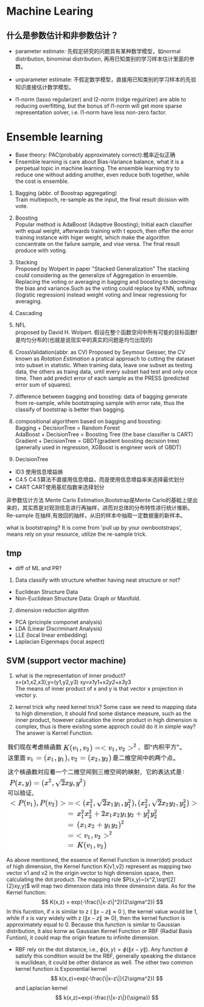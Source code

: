 # Machine Learing
## 什么是参数估计和非参数估计？
* parameter estimate: 先假定研究的问题具有某种数学模型，如normal distribution, binominal distribution, 再用已知类别的学习样本估计里面的参数。
* unparameter estimate: 不假定数学模型，直接用已知类别的学习样本的先验知识直接估计数学模型。

* l1-norm (lasso regularizer) and l2-norm (ridge regulrizer) are able to reducing overfitting, but the bonus of l1-norm will get more sparse representation solver, i.e. l1-norm have less non-zero factor.


# Ensemble learning
* Base theory: PAC(probably approximately correct):概率近似正确  
* Ensemble learning is care about Bias-Variance balance, what it is a perpetual topic in machine learning. The ensemble learning try to reduce one without adding another, even reduce both together, while the cost is ensemble.

1. Bagging (abbr. of Boostrap aggregating)  
Train multiepoch, re-sample as the input, the final result dicision with vote.

2. Boosting  
Popular method is AdaBoost (Adaptive Boosting); Initial each classifier with equal weight, afterwards training with t epoch, then offer the error training instance with higer weight, which make the algorithm concentrate on the failure sample, and vise versa. The final result produce with voting.

3. Stacking  
Proposed by Wolpert in paper "Stacked Generalization"
The stacking could considering as the generalize of Aggregation in ensemble. Replacing the voting or averaging in bagging and boosting to decresing the bias and variance.Such as the voting could replace by KNN, softmax (logistic regression) instead weight voting and linear regressiong for averaging.


3. Cascading  


3. NFL  
proposed by David H. Wolpert.
假设在整个函数空间中所有可能的目标函数f是均匀分布的(也就是说现实中的真实的问题是均匀出现的)


4. CrossValidation(abbr. as CV)
Proposed by Seymour Geisser, the CV known as *Rotation Estimation* a pratical approach to cutting the dataset into subset in statistic.
When training data, leave one subset as testing data, the others as traing data, until every subset had test and only once time.  Then add predict error of each sample as the PRESS (predicted error sum of squares).

3. difference between bagging and boosting:
data of bagging generate from re-sample, while bootstraping sample with error rate, thus the classify of bootstrap is better than bagging.

4. compositional algorithem based on bagging and boosting:  
Bagging  + DecisionTree = Random Forest  
AdaBoost + DecisionTree = Boosting Tree (the base classifier is CART) 
Gradient + DecisionTree = GBDT(gradient boosting decision tree) (generally used in regression, XGBoost is engineer work of GBDT)

5. DecisionTree  
* ID3  使用信息增益熵
* C4.5 C4.5算法不直接用信息增益，而是使用信息增益率来选择最优划分
* CART CART使用基尼指数来选择划分

非参数估计方法 Mente Carlo Estimation,Bootstrap是Mente Carlo的基础上提出来的，其实质是对观测信息进行再抽样，进而对总体的分布特性进行统计推断。
Re-sample 在抽样,有放回的抽样，从旧的样本中抽取一定数据量的新样本。

what is bootstraping? It is come from 'pull up by your ownbootstraps', means rely on your resource, utilize the re-sample trick.

## tmp
* diff of ML and PR?

1. Data classify with structure whether having neat structure or not?  
* Euclidean Structure Data   
* Non-Euclidean Structure Data: Graph or Manifold.

2. dimension reduction algrithm  
* PCA (pricinple componet analysis)
* LDA (Linear Discriminant Analysis)
* LLE (local linear embedding)
* Laplacian Eigenmaps (local aspect)

## SVM (support vector machine)
1. what is the representation of inner product?  
x=(x1,x2,x3),y=(y1,y2,y3)  x*y=x1*y1+x2*y2+x3*y3  
The means of inner product of x and y is that vector x projection in vector y.

2. kernel trick
why need kernel trick? Some case we need to mapping data to high dimenstion, it should find some distance measure, such as the inner product, however calucation the inner product in high dimension is complex, thus is there existing some approch could do it in simple way? The answer is Kernel Function.  

![kernel](https://github.com/hzckid/hzckid.github.io/blob/master/img/kernel.png)  

As above mentioned, the essence of Kernel Function is inner(dot) product of high dimension, the Kernel function K(v1,v2) represent as mapping two vector v1 and v2 in the origin vector to high dimension space, then calculating the dot product. The mapping rule $P(x,y)=(x^2,\sqrt[2]{2}xy,y)$ will map two dimension data into three dimension data. As for the Kernel function:
$$
K(x,z) = exp(-\frac{\|x-z\|^2}{2\sigma^2})
$$
In this fucntion, if x is similar to z ( $\|x-z\|\approx0$ ),  the kernel value would be 1, while if x is vary widely with z ($\|x-z\|\gg0$), then the kernel function is approximately equal to 0. Because this function is similar to Gaussian distribution, it also konw as Gaussian Kernel Function or RBF (Radial Basis Funtion), it could map the origin feature to infinite dimension.
* RBF rely on the dot distance, i.e.,  $\phi(x,y)=\phi(\|x-y\|)$. Any function $\phi$ satisfy this condition would be the RBF, generally speaking the distance is euclidean, it could be other distance as well. The other two common kernel function is Exponential kernel 
  $$
  k(x,z)=exp(-\frac{\|x-z\|}{2\sigma^2})
  $$
  and Laplacian kernel
  $$
  k(x,z)=exp(-\frac{\|x-z\|}{\sigma})
  $$
  





